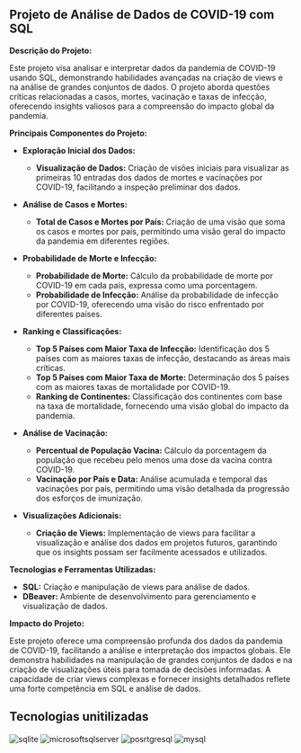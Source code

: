 ## Projeto de Análise de Dados de COVID-19 com SQL

**Descrição do Projeto:**

Este projeto visa analisar e interpretar dados da pandemia de COVID-19 usando SQL, demonstrando habilidades avançadas na criação de views e na análise de grandes conjuntos de dados. O projeto aborda questões críticas relacionadas a casos, mortes, vacinação e taxas de infecção, oferecendo insights valiosos para a compreensão do impacto global da pandemia.

**Principais Componentes do Projeto:**

- **Exploração Inicial dos Dados:**
  - **Visualização de Dados:** Criação de visões iniciais para visualizar as primeiras 10 entradas dos dados de mortes e vacinações por COVID-19, facilitando a inspeção preliminar dos dados.

- **Análise de Casos e Mortes:**
  - **Total de Casos e Mortes por País:** Criação de uma visão que soma os casos e mortes por país, permitindo uma visão geral do impacto da pandemia em diferentes regiões.

- **Probabilidade de Morte e Infecção:**
  - **Probabilidade de Morte:** Cálculo da probabilidade de morte por COVID-19 em cada país, expressa como uma porcentagem.
  - **Probabilidade de Infecção:** Análise da probabilidade de infecção por COVID-19, oferecendo uma visão do risco enfrentado por diferentes países.

- **Ranking e Classificações:**
  - **Top 5 Países com Maior Taxa de Infecção:** Identificação dos 5 países com as maiores taxas de infecção, destacando as áreas mais críticas.
  - **Top 5 Países com Maior Taxa de Morte:** Determinação dos 5 países com as maiores taxas de mortalidade por COVID-19.
  - **Ranking de Continentes:** Classificação dos continentes com base na taxa de mortalidade, fornecendo uma visão global do impacto da pandemia.

- **Análise de Vacinação:**
  - **Percentual de População Vacina:** Cálculo da porcentagem da população que recebeu pelo menos uma dose da vacina contra COVID-19.
  - **Vacinação por País e Data:** Análise acumulada e temporal das vacinações por país, permitindo uma visão detalhada da progressão dos esforços de imunização.

- **Visualizações Adicionais:**
  - **Criação de Views:** Implementação de views para facilitar a visualização e análise dos dados em projetos futuros, garantindo que os insights possam ser facilmente acessados e utilizados.

**Tecnologias e Ferramentas Utilizadas:**

- **SQL:** Criação e manipulação de views para análise de dados.
- **DBeaver:** Ambiente de desenvolvimento para gerenciamento e visualização de dados.

**Impacto do Projeto:**

Este projeto oferece uma compreensão profunda dos dados da pandemia de COVID-19, facilitando a análise e interpretação dos impactos globais. Ele demonstra habilidades na manipulação de grandes conjuntos de dados e na criação de visualizações úteis para tomada de decisões informadas. A capacidade de criar views complexas e fornecer insights detalhados reflete uma forte competência em SQL e análise de dados.

## Tecnologias unitilizadas
<div style = "display: inline_block">
    <img align = "center" alt = "sqlite" src = "https://img.shields.io/badge/SQLite-07405E?style=for-the-badge&logo=sqlite&logoColor=white"/>
    <img align = "center" alt = "microsoftsqlserver" src = "https://img.shields.io/badge/Microsoft%20SQL%20Server-CC2927?style=for-the-badge&logo=microsoft%20sql%20server&logoColor=white"/>
    <img align = "center" alt = "posrtgresql" src = "https://img.shields.io/badge/PostgreSQL-316192?style=for-the-badge&logo=postgresql&logoColor=white"/>
    <img align = "center" alt = "mysql" src = "https://img.shields.io/badge/MySQL-005C84?style=for-the-badge&logo=mysql&logoColor=white"/>
</div>
